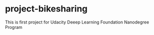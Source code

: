 # project-bikesharing
This is first project for Udacity Deeep Learning Foundation Nanodegree Program

